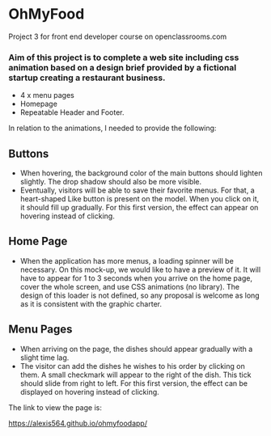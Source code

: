 # OhMyFood
Project 3 for front end developer course on openclassrooms.com

### Aim of this project is to complete a web site including css animation based on a design brief provided by a fictional startup creating a restaurant business.


* 4 x menu pages
* Homepage
* Repeatable Header and Footer.

In relation to the animations, I needed to provide the following:

## Buttons

* When hovering, the background color of the main buttons should lighten slightly. The
drop shadow should also be more visible.
* Eventually, visitors will be able to save their favorite menus. For that, a heart-shaped
Like button is present on the model. When you click on it, it should fill up gradually.
For this first version, the effect can appear on hovering instead of clicking.

## Home Page

* When the application has more menus, a loading spinner will be necessary. On this
mock-up, we would like to have a preview of it. It will have to appear for 1 to 3
seconds when you arrive on the home page, cover the whole screen, and use CSS
animations (no library). The design of this loader is not defined, so any proposal is
welcome as long as it is consistent with the graphic charter.

## Menu Pages

* When arriving on the page, the dishes should appear gradually with a slight time lag.
* The visitor can add the dishes he wishes to his order by clicking on them. A small
checkmark will appear to the right of the dish. This tick should slide from right to left.
For this first version, the effect can be displayed on hovering instead of clicking.

The link to view the page is:

https://alexis564.github.io/ohmyfoodapp/
